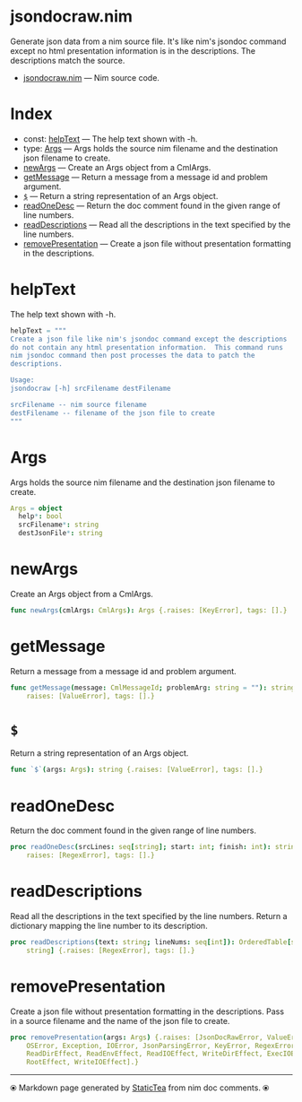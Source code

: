 # jsondocraw.nim

Generate json data from a nim source file. It's like nim's jsondoc command except no html presentation information is in the descriptions. The descriptions match the source.

* [jsondocraw.nim](../src/jsondocraw.nim) &mdash; Nim source code.
# Index

* const: [helpText](#helptext) &mdash; The help text shown with -h.
* type: [Args](#args) &mdash; Args holds the source nim filename and the destination json filename to create.
* [newArgs](#newargs) &mdash; Create an Args object from a CmlArgs.
* [getMessage](#getmessage) &mdash; Return a message from a message id and problem argument.
* [`$`](#) &mdash; Return a string representation of an Args object.
* [readOneDesc](#readonedesc) &mdash; Return the doc comment found in the given range of line numbers.
* [readDescriptions](#readdescriptions) &mdash; Read all the descriptions in the text specified by the line numbers.
* [removePresentation](#removepresentation) &mdash; Create a json file without presentation formatting in the descriptions.

# helpText

The help text shown with -h.

~~~nim
helpText = """
Create a json file like nim's jsondoc command except the descriptions
do not contain any html presentation information.  This command runs
nim jsondoc command then post processes the data to patch the
descriptions.

Usage:
jsondocraw [-h] srcFilename destFilename

srcFilename -- nim source filename
destFilename -- filename of the json file to create
"""
~~~

# Args

Args holds the source nim filename and the destination json filename to create.

~~~nim
Args = object
  help*: bool
  srcFilename*: string
  destJsonFile*: string
~~~

# newArgs

Create an Args object from a CmlArgs.

~~~nim
func newArgs(cmlArgs: CmlArgs): Args {.raises: [KeyError], tags: [].}
~~~

# getMessage

Return a message from a message id and problem argument.

~~~nim
func getMessage(message: CmlMessageId; problemArg: string = ""): string {.
    raises: [ValueError], tags: [].}
~~~

# `$`

Return a string representation of an Args object.

~~~nim
func `$`(args: Args): string {.raises: [ValueError], tags: [].}
~~~

# readOneDesc

Return the doc comment found in the given range of line numbers.

~~~nim
proc readOneDesc(srcLines: seq[string]; start: int; finish: int): string {.
    raises: [RegexError], tags: [].}
~~~

# readDescriptions

Read all the descriptions in the text specified by the line numbers. Return a dictionary mapping the line number to its description.

~~~nim
proc readDescriptions(text: string; lineNums: seq[int]): OrderedTable[string,
    string] {.raises: [RegexError], tags: [].}
~~~

# removePresentation

Create a json file without presentation formatting in the descriptions.  Pass in a source filename and the name of the json file to create.

~~~nim
proc removePresentation(args: Args) {.raises: [JsonDocRawError, ValueError,
    OSError, Exception, IOError, JsonParsingError, KeyError, RegexError], tags: [
    ReadDirEffect, ReadEnvEffect, ReadIOEffect, WriteDirEffect, ExecIOEffect,
    RootEffect, WriteIOEffect].}
~~~


---
⦿ Markdown page generated by [StaticTea](https://github.com/flenniken/statictea/) from nim doc comments. ⦿

